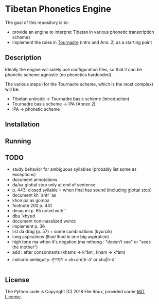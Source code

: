 # Tibetan Phonetics Engine

The goal of this repository is to:
- provide an engine to interpret Tibetan in various phonetic transcription schemes
- implement the rules in [Tournadre](http://www.worldcat.org/oclc/916715611) (intro and Ann. 2) as a starting point

## Description

Ideally the engine will solely use configuration files, so that it can be phonetic scheme agnostic (no phonetics hardcoded).

The various steps (for the Tournadre scheme, which is the most complex) will be:
- Tibetan unicode -> Tournadre basic scheme (introduction)
- Tournadre basis scheme -> IPA (Annex 2)
- IPA -> phonetic scheme

## Installation

## Running

## TODO

- study behavior for ambiguous syllables (probably list some as exceptions)
- document annotations
- da/sa glottal stop only at end of sentence
- p. 443: closed syllable = when final has sound (including glottal stop)
- document kh¨antr¨as
- khon pa as gompa
- footnote 200 p. 441
- dmag mi p. 65 noted with '
- dbu 'khyud
- document non-nasalized words
- implement p. 36
- list da drag (p. 57) + some combinations (kyurcik)
- long aspirations (lhod lhod in one big aspiration)
- high tone ma when it's negation (ma mthong : "doesn't see" or "sees the mother")
- add : after consonnants (khams -> kʰâmː, kham -> kʰàm)
- indicate ambiguity: ཤ་འབྲས = sh+am|tr-ä' or sha|tr-ä'

## License

The Python code is Copyright (C) 2018 Elie Roux, provided under [MIT License](LICENSE).
